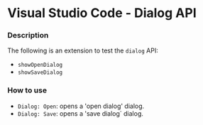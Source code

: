 # Visual Studio Code - Dialog API

### Description

The following is an extension to test the `dialog` API:
- `showOpenDialog`
- `showSaveDialog`

### How to use

- `Dialog: Open`: opens a 'open dialog' dialog.
- `Dialog: Save`: opens a 'save dialog` dialog.
